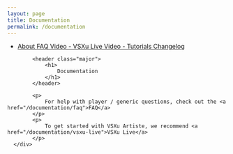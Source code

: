 ```yaml
---
layout: page
title: Documentation
permalink: /documentation
---
```

<div id="main" class="alt">
    <section id="one">
        <div class="inner">
            <ul class="actions horizontal">
                <li>
                    <a href="/documentation" class="button special">
                        About
                    </a>
                    <a href="/documentation/faq" class="button special">
                        FAQ
                    </a>
                    <a href="/documentation/vsxu-live" class="button">
                        Video - VSXu Live
                    </a>
                    <a href="/documentation/video-tutorials" class="button">
                        Video - Tutorials
                    </a>
                    <a href="/documentation/video-tutorials" class="button">
                        Changelog
                    </a>
                </li>
            </ul>
            
            <header class="major">
                <h1>
                    Documentation
                </h1>
            </header>

            <p>
                For help with player / generic questions, check out the <a href="/documentation/faq">FAQ</a>
            </p>
            <p>
                To get started with VSXu Artiste, we recommend <a href="/documentation/vsxu-live">VSXu Live</a>
            </p>
      </div>
  </section>
</div>
